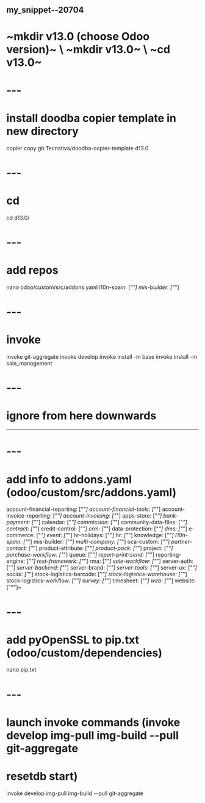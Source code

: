 ## my_snippet--20704
# ~mkdir v13.0 (choose Odoo version)~ \ ~mkdir v13.0~ \ ~cd v13.0~


# ---
# install doodba copier template in new directory
copier copy gh:Tecnativa/doodba-copier-template d13.0


# ---
# cd
cd d13.0/


# ---
# add repos
nano odoo/custom/src/addons.yaml
l10n-spain: ["*"]
mis-builder: ["*"]


# ---
# invoke
invoke git-aggregate
invoke develop
invoke install -m base
invoke install -m sale_management


# ---
# ignore from here downwards


---
#####
# ---
# add info to addons.yaml (odoo/custom/src/addons.yaml)
account-financial-reporting: ["*"]
account-financial-tools: ["*"]
account-invoice-reporting: ["*"]
account-invoicing: ["*"]
apps-store: ["*"]
bank-payment: ["*"]
calendar: ["*"]
commission: ["*"]
community-data-files: ["*"]
contract: ["*"]
credit-control: ["*"]
crm: ["*"]
data-protection: ["*"]
dms: ["*"]
e-commerce: ["*"]
event: ["*"]
hr-holidays: ["*"]
hr: ["*"]
knowledge: ["*"]
l10n-spain: ["*"]
mis-builder: ["*"]
multi-company: ["*"]
oca-custom: ["*"]
partner-contact: ["*"]
product-attribute: ["*"]
product-pack: ["*"]
project: ["*"]
purchase-workflow: ["*"]
queue: ["*"]
report-print-send: ["*"]
reporting-engine: ["*"]
rest-framework: ["*"]
rma: ["*"]
sale-workflow: ["*"]
server-auth: ["*"]
server-backend: ["*"]
server-brand: ["*"]
server-tools: ["*"]
server-ux: ["*"]
social: ["*"]
stock-logistics-barcode: ["*"]
stock-logistics-warehouse: ["*"]
stock-logistics-workflow: ["*"]
survey: ["*"]
timesheet: ["*"]
web: ["*"]
website: ["*"]~


# ---
# add pyOpenSSL to pip.txt (odoo/custom/dependencies)
nano pip.txt


# ---
# launch invoke commands (invoke develop img-pull img-build --pull git-aggregate
# resetdb start)
invoke develop img-pull img-build --pull git-aggregate
